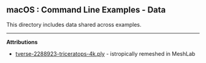 
## macOS : Command Line Examples - Data

This directory includes data shared across examples. 

---

**Attributions**

* [tverse-2288923-triceratops-4k.ply](https://www.thingiverse.com/thing:2288923) - istropically remeshed in MeshLab
